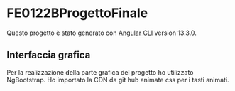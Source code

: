 # FE0122BProgettoFinale

Questo progetto è stato generato con [Angular CLI](https://github.com/angular/angular-cli) version 13.3.0.

## Interfaccia grafica

Per la realizzazione della parte grafica del progetto ho utilizzato NgBootstrap.
Ho importato la CDN da git hub animate css per i tasti animati.

